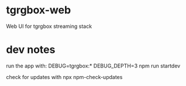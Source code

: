 # tgrgbox-web
Web UI for tgrgbox streaming stack

# dev notes
run the app with:
DEBUG=tgrgbox:* DEBUG_DEPTH=3 npm run startdev

check for updates with
npx npm-check-updates
